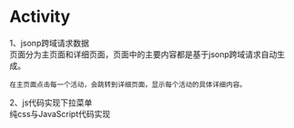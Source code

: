 # Activity
1、jsonp跨域请求数据    
    页面分为主页面和详细页面，页面中的主要内容都是基于jsonp跨域请求自动生成。    
    
    在主页面点击每一个活动，会跳转到详细页面，显示每个活动的具体详细内容。    
2、js代码实现下拉菜单    
    纯css与JavaScript代码实现

